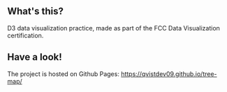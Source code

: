 ## What's this?

D3 data visualization practice, made as part of the FCC Data Visualization certification.

## Have a look!

The project is hosted on Github Pages:
https://qvistdev09.github.io/tree-map/
